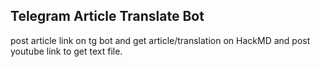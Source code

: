 ## Telegram Article Translate Bot

post article link on tg bot and get article/translation on HackMD and post youtube link to get text file.
